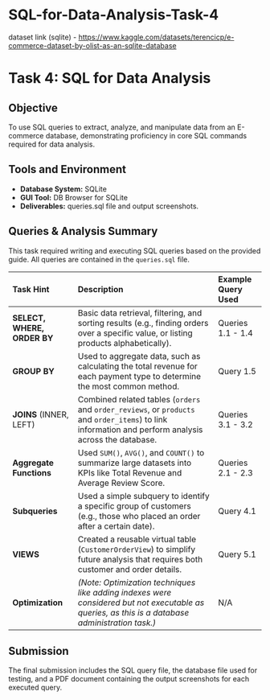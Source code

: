 # SQL-for-Data-Analysis-Task-4
dataset  link (sqlite) - https://www.kaggle.com/datasets/terencicp/e-commerce-dataset-by-olist-as-an-sqlite-database
# Task 4: SQL for Data Analysis

## Objective
To use SQL queries to extract, analyze, and manipulate data from an E-commerce database, demonstrating proficiency in core SQL commands required for data analysis.

## Tools and Environment
* **Database System:** SQLite
* **GUI Tool:** DB Browser for SQLite
* **Deliverables:** queries.sql file and output screenshots.

## Queries & Analysis Summary

This task required writing and executing SQL queries based on the provided guide. All queries are contained in the `queries.sql` file.

| Task Hint | Description | Example Query Used |
| :--- | :--- | :--- |
| **SELECT, WHERE, ORDER BY** | Basic data retrieval, filtering, and sorting results (e.g., finding orders over a specific value, or listing products alphabetically). | Queries 1.1 - 1.4 |
| **GROUP BY** | Used to aggregate data, such as calculating the total revenue for each payment type to determine the most common method. | Query 1.5 |
| **JOINS** (INNER, LEFT) | Combined related tables (`orders` and `order_reviews`, or `products` and `order_items`) to link information and perform analysis across the database. | Queries 3.1 - 3.2 |
| **Aggregate Functions** | Used `SUM()`, `AVG()`, and `COUNT()` to summarize large datasets into KPIs like Total Revenue and Average Review Score. | Queries 2.1 - 2.3 |
| **Subqueries** | Used a simple subquery to identify a specific group of customers (e.g., those who placed an order after a certain date). | Query 4.1 |
| **VIEWS** | Created a reusable virtual table (`CustomerOrderView`) to simplify future analysis that requires both customer and order details. | Query 5.1 |
| **Optimization** | *(Note: Optimization techniques like adding indexes were considered but not executable as queries, as this is a database administration task.)* | N/A |

## Submission
The final submission includes the SQL query file, the database file used for testing, and a PDF document containing the output screenshots for each executed query.
